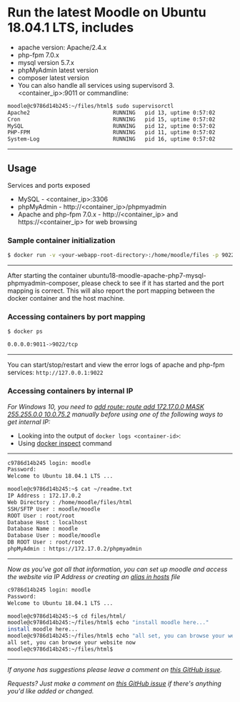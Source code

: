 # Run the latest Moodle on Ubuntu 18.04.1 LTS, includes

- apache version: Apache/2.4.x
- php-fpm 7.0.x
- mysql version 5.7.x
- phpMyAdmin latest version
- composer latest version
- You can also handle all services using supervisord 3. <container_ip>:9011 or commandline:

```bash
moodle@c9786d14b245:~/files/html$ sudo supervisorctl
Apache2                          RUNNING   pid 13, uptime 0:57:02
Cron                             RUNNING   pid 15, uptime 0:57:02
MySQL                            RUNNING   pid 12, uptime 0:57:02
PHP-FPM                          RUNNING   pid 11, uptime 0:57:02
System-Log                       RUNNING   pid 16, uptime 0:57:02
```

___

## Usage

Services and ports exposed
- MySQL - <container_ip>:3306
- phpMyAdmin - http://<container_ip>/phpmyadmin
- Apache and php-fpm 7.0.x - http://<container_ip> and https://<container_ip> for web browsing

### Sample container initialization

```bash
$ docker run -v <your-webapp-root-directory>:/home/moodle/files -p 9022:9011 --name docker-name -d thomasvan/ubuntu18-moodle-apache-php7-mysql-phpmyadmin-supervisord:latest
```

___

After starting the container ubuntu18-moodle-apache-php7-mysql-phpmyadmin-composer, please check to see if it has started and the port mapping is correct. This will also report the port mapping between the docker container and the host machine.

### Accessing containers by port mapping

```bash
$ docker ps

0.0.0.0:9011->9022/tcp
```

___

You can start/stop/restart and view the error logs of apache and php-fpm services: `http://127.0.0.1:9022`

### Accessing containers by internal IP

_For Windows 10, you need to [add route: route add 172.17.0.0 MASK 255.255.0.0 10.0.75.2](https://forums.docker.com/t/connecting-to-containers-ip-address/18817/13) manually before using one of the following ways to get internal IP:_

- Looking into the output of `docker logs <container-id>`:
- Using [docker inspect](https://docs.docker.com/engine/reference/commandline/inspect/parent-command) command

___

```bash
c9786d14b245 login: moodle
Password:
Welcome to Ubuntu 18.04.1 LTS ...

moodle@c9786d14b245:~$ cat ~/readme.txt
IP Address : 172.17.0.2
Web Directory : /home/moodle/files/html
SSH/SFTP User : moodle/moodle
ROOT User : root/root
Database Host : localhost
Database Name : moodle
Database User : moodle/moodle
DB ROOT User : root/root 
phpMyAdmin : https://172.17.0.2/phpmyadmin
```

___

_Now as you've got all that information, you can set up moodle and access the website via IP Address or creating an [alias in hosts](https://support.rackspace.com/how-to/modify-your-hosts-file/) file_

```bash
c9786d14b245 login: moodle
Password:
Welcome to Ubuntu 18.04.1 LTS ...

moodle@c9786d14b245:~$ cd files/html/
moodle@c9786d14b245:~/files/html$ echo "install moodle here..."
install moodle here...
moodle@c9786d14b245:~/files/html$ echo "all set, you can browse your website now"
all set, you can browse your website now
moodle@c9786d14b245:~/files/html$ 
   ```

___

_If anyone has suggestions please leave a comment on [this GitHub issue](https://github.com/thomasvagon/ubuntu18-moodle-apache-php7/issues/2)._

_Requests? Just make a comment on [this GitHub issue](https://github.com/thomasvan/ubuntu18-moodle-apache-php7/issues/1) if there's anything you'd like added or changed._
